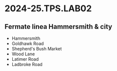 # 2024-25.TPS.LAB02
## Fermate linea Hammersmith & city

- Hammersmith
- Goldhawk Road
- Shepherd's Bush Market
- Wood Lane
- Latimer Road
- Ladbroke Road